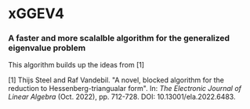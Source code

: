 # xGGEV4
### A faster and more scalalble algorithm for the generalized eigenvalue problem

This algorithm builds up the ideas from [1]

[1] Thijs Steel and Raf Vandebil. "A novel, blocked algorithm for the reduction to Hessenberg-triangualar form". In: *The Electronic Journal of Linear Algebra* (Oct. 2022), pp. 712-728. DOI: 10.13001/ela.2022.6483.
